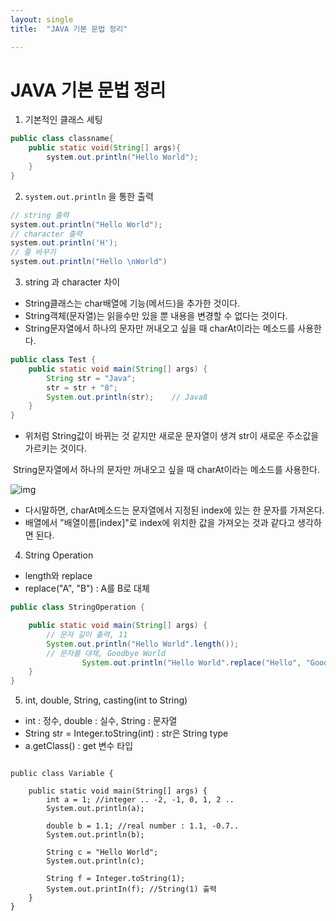 ```yaml
---
layout: single
title:  "JAVA 기본 문법 정리"

---
```


# JAVA 기본 문법 정리

1. 기본적인 클래스 세팅

```java
public class classname{
    public static void(String[] args){
        system.out.println("Hello World");
    }
}
```



2. `system.out.println` 을 통한 출력

```java
// string 출력
system.out.println("Hello World");
// character 출력
system.out.println('H');
// 줄 바꾸기
system.out.println("Hello \nWorld")
```



3. string 과 character 차이

- String클래스는 char배열에 기능(메서드)을 추가한 것이다.
- String객체(문자열)는 읽을수만 있을 뿐 내용을 변경할 수 없다는 것이다. 
- String문자열에서 하나의 문자만 꺼내오고 싶을 때 charAt이라는 메소드를 사용한다. 



```java
public class Test {
    public static void main(String[] args) {
        String str = "Java"; 
        str = str + "8";
        System.out.println(str);    // Java8
    }
}
```

- 위처럼 String값이 바뀌는 것 같지만 새로운 문자열이 생겨 str이 새로운 주소값을 가르키는 것이다.

​		String문자열에서 하나의 문자만 꺼내오고 싶을 때 charAt이라는 메소드를 사용한다. 

![img](..\..\images\2022-04-16-java\img.png)

- 다시말하면, charAt메소드는 문자열에서 지정된 index에 있는 한 문자를 가져온다.
- 배열에서 "배열이름[index]"로 index에 위치한 값을 가져오는 것과 같다고 생각하면 된다. 



4. String Operation

- length와 replace
- replace("A", "B") : A를 B로 대체

```java
public class StringOperation {

	public static void main(String[] args) {
        // 문자 길이 출력, 11
		System.out.println("Hello World".length());
        // 문자를 대체, Goodbye World
				System.out.println("Hello World".replace("Hello", "Goodbye")); 
	}
}
```



5. int, double, String, casting(int to String)

- int : 정수, double : 실수, String : 문자열
- String str = Integer.toString(int) : str은 String type
- a.getClass() : get 변수 타입 

```

public class Variable {

	public static void main(String[] args) {
		int a = 1; //integer .. -2, -1, 0, 1, 2 ..
		System.out.println(a);
		
		double b = 1.1; //real number : 1.1, -0.7..
		System.out.println(b);
		
		String c = "Hello World";
		System.out.println(c);
		
		String f = Integer.toString(1);
		System.out.printIn(f); //String(1) 출력
	}
}
```

